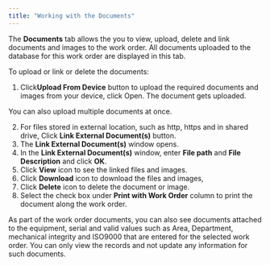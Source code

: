 ```yaml
---
title: "Working with the Documents"
---
```


The **Documents** tab allows the you to view, upload, delete and link
documents and images to the work order. All documents uploaded to the database
for this work order are displayed in this tab.

To upload or link or delete the documents:

  1. Click**Upload From Device** button to upload the required documents and images from your device, click Open. The document gets uploaded.

You can also upload multiple documents at once.

  2. For files stored in external location, such as http, https and in shared drive, Click **Link External Document(s)** button.
  3. The **Link External Document(s)** window opens.
  4. In the **Link External Document(s)** window, enter **File path** and **File Description** and click **OK**.
  5. Click **View** icon to see the linked files and images.
  6. Click **Download** icon to download the files and images,
  7. Click **Delete** icon to delete the document or image.
  8. Select the check box under **Print with Work Order** column to print the document along the work order.

As part of the work order documents, you can also see documents attached to
the equipment, serial and valid values such as Area, Department, mechanical
integrity and ISO9000 that are entered for the selected work order. You can
only view the records and not update any information for such documents.

